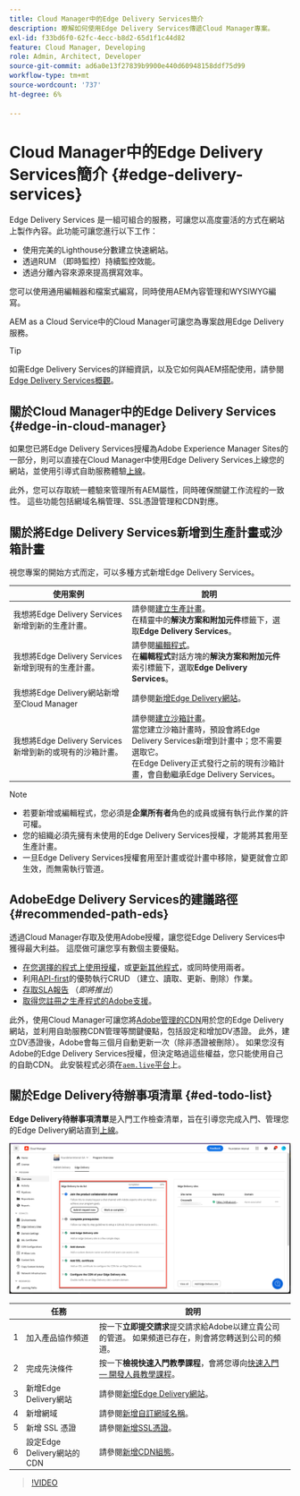 ```yaml
---
title: Cloud Manager中的Edge Delivery Services簡介
description: 瞭解如何使用Edge Delivery Services傳遞Cloud Manager專案。
exl-id: f33bd6f0-62fc-4ecc-b8d2-65d1f1c44d82
feature: Cloud Manager, Developing
role: Admin, Architect, Developer
source-git-commit: ad6a0e13f27839b9900e440d60948158ddf75d99
workflow-type: tm+mt
source-wordcount: '737'
ht-degree: 6%

---
```



# Cloud Manager中的Edge Delivery Services簡介 {#edge-delivery-services}

Edge Delivery Services 是一組可組合的服務，可讓您以高度靈活的方式在網站上製作內容。此功能可讓您進行以下工作：

* 使用完美的Lighthouse分數建立快速網站。
* 透過RUM （即時監控）持續監控效能。
* 透過分離內容來源來提高撰寫效率。

您可以使用通用編輯器和檔案式編寫，同時使用AEM內容管理和WYSIWYG編寫。

AEM as a Cloud Service中的Cloud Manager可讓您為專案啟用Edge Delivery服務。

>[!TIP]
>
>如需Edge Delivery Services的詳細資訊，以及它如何與AEM搭配使用，請參閱[Edge Delivery Services概觀](/help/edge/overview.md)。

## 關於Cloud Manager中的Edge Delivery Services {#edge-in-cloud-manager}

如果您已將Edge Delivery Services授權為Adobe Experience Manager Sites的一部分，則可以直接在Cloud Manager中使用Edge Delivery Services上線您的網站，並使用引導式自助服務體驗[上線](/help/implementing/cloud-manager/managing-code/private-repositories.md)。

此外，您可以存取統一體驗來管理所有AEM屬性，同時確保關鍵工作流程的一致性。 這些功能包括網域名稱管理、SSL憑證管理和CDN對應。

## 關於將Edge Delivery Services新增到生產計畫或沙箱計畫

視您專案的開始方式而定，可以多種方式新增Edge Delivery Services。

| 使用案例 | 說明 |
| --- | --- |
| 我想將Edge Delivery Services新增到新的生產計畫。 | 請參閱[建立生產計畫](/help/implementing/cloud-manager/getting-access-to-aem-in-cloud/creating-production-programs.md)。<br>在精靈中的&#x200B;**解決方案和附加元件**&#x200B;標籤下，選取&#x200B;**Edge Delivery Services**。 |
| 我想將Edge Delivery Services新增到現有的生產計畫。 | 請參閱[編輯程式](/help/implementing/cloud-manager/getting-access-to-aem-in-cloud/editing-programs.md)。<br>在&#x200B;**編輯程式**&#x200B;對話方塊的&#x200B;**解決方案和附加元件**&#x200B;索引標籤下，選取&#x200B;**Edge Delivery Services**。 |
| 我想將Edge Delivery網站新增至Cloud Manager | 請參閱[新增Edge Delivery網站](/help/implementing/cloud-manager/edge-delivery/add-edge-delivery-site.md)。 |
| 我想將Edge Delivery Services新增到新的或現有的沙箱計畫。 | 請參閱[建立沙箱計畫](/help/implementing/cloud-manager/getting-access-to-aem-in-cloud/creating-sandbox-programs.md)。<br>當您建立沙箱計畫時，預設會將Edge Delivery Services新增到計畫中；您不需要選取它。<br>在Edge Delivery正式發行之前的現有沙箱計畫，會自動繼承Edge Delivery Services。 |

>[!NOTE]
>
>* 若要新增或編輯程式，您必須是&#x200B;**企業所有者**&#x200B;角色的成員或擁有執行此作業的許可權。
>* 您的組織必須先擁有未使用的Edge Delivery Services授權，才能將其套用至生產計畫。
>* 一旦Edge Delivery Services授權套用至計畫或從計畫中移除，變更就會立即生效，而無需執行管道。

## AdobeEdge Delivery Services的建議路徑 {#recommended-path-eds}

透過Cloud Manager存取及使用Adobe授權，讓您從Edge Delivery Services中獲得最大利益。 這麼做可讓您享有數個主要優點。

* [在您選擇的程式上使用授權](/help/implementing/cloud-manager/edge-delivery/add-edge-delivery-site.md)，或[更新其他程式](/help/implementing/cloud-manager/edge-delivery/manage-edge-delivery-sites.md)，或同時使用兩者。
* 利用[API-first](https://developer.adobe.com/experience-cloud/experience-manager-apis/)的優勢執行CRUD （建立、讀取、更新、刪除）作業。
* [存取SLA報告](/help/implementing/cloud-manager/sla-reporting.md) （*即將推出*）
* [取得您註冊之生產程式的Adobe支援](/help/edge/overview.md#support-ticket)。

此外，使用Cloud Manager可讓您將[Adobe管理的CDN](/help/implementing/dispatcher/cdn.md#aem-managed-cdn)用於您的Edge Delivery網站，並利用自助服務CDN管理等關鍵優點，包括設定和增加DV憑證。 此外，建立DV憑證後，Adobe會每三個月自動更新一次（除非憑證被刪除）。 如果您沒有Adobe的Edge Delivery Services授權，但決定略過這些權益，您只能使用自己的自助CDN。 此安裝程式必須在[`aem.live`平台](https://www.aem.live/docs/go-live-checklist#cdn-configuration)上。

## 關於Edge Delivery待辦事項清單 {#ed-todo-list}

**Edge Delivery待辦事項清單**&#x200B;是入門工作檢查清單，旨在引導您完成入門、管理您的Edge Delivery網站直到[上線](/help/journey-onboarding/go-live-checklist.md)。

![Edge Delivery網站待辦事項清單](/help/implementing/cloud-manager/assets/cm-eds-todo-list.png)

|   | 任務 | 說明 |
| --- | --- | --- |
| 1 | 加入產品協作頻道 | 按一下&#x200B;**立即提交請求**&#x200B;提交請求給Adobe以建立貴公司的管道。 如果頻道已存在，則會將您轉送到公司的頻道。 |
| 2 | 完成先決條件 | 按一下&#x200B;**檢視快速入門教學課程**，會將您導向[快速入門 — 開發人員教學課程](https://www.aem.live/developer/tutorial)。 |
| 3 | 新增Edge Delivery網站 | 請參閱[新增Edge Delivery網站](#eds-add-site)。 |
| 4 | 新增網域 | 請參閱[新增自訂網域名稱](/help/implementing/cloud-manager/custom-domain-names/add-custom-domain-name.md)。 |
| 5 | 新增 SSL 憑證 | 請參閱[新增SSL憑證](/help/implementing/cloud-manager/managing-ssl-certifications/add-ssl-certificate.md)。 |
| 6 | 設定Edge Delivery網站的CDN | 請參閱[新增CDN組態](#add-cdn)。 |

<!-- &#x2460; for "1" inside circle -->

>[!VIDEO](https://video.tv.adobe.com/v/3428020?learn=on)
